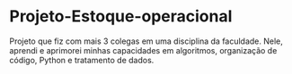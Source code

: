 # Projeto-Estoque-operacional
Projeto que fiz com mais 3 colegas em uma disciplina da faculdade. Nele, aprendi e aprimorei minhas capacidades em algoritmos, organização de código, Python e tratamento de dados.

